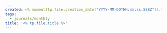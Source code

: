 ```yaml
---
created: <% moment(tp.file.creation_date("YYYY-MM-DDTHH:mm:ss.SSSZ")).toISOString() %>
tags:
  - journals/monthly
title: '<% tp.file.title %>'
---
```

